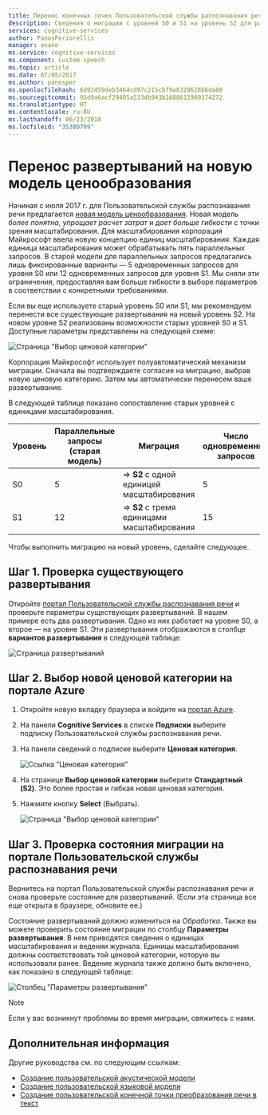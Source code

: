 ```yaml
---
title: Перенос конечных точек Пользовательской службы распознавания речи в Azure на новые ценовые категории | Документация Майкрософт
description: Сведения о миграции с уровней S0 и S1 на уровень S2 для развернутых конечных точек Пользовательской службы распознавания речи в Cognitive Services.
services: cognitive-services
author: PanosPeriorellis
manager: onano
ms.service: cognitive-services
ms.component: custom-speech
ms.topic: article
ms.date: 07/05/2017
ms.author: panosper
ms.openlocfilehash: 6d92459deb3464cd97c215cbf9a8320628b6da80
ms.sourcegitcommit: 95d9a6acf29405a533db943b1688612980374272
ms.translationtype: HT
ms.contentlocale: ru-RU
ms.lasthandoff: 06/23/2018
ms.locfileid: "35380709"
---
```

# <a name="migrate-deployments-to-the-new-pricing-model"></a>Перенос развертываний на новую модель ценообразования
Начиная с июля 2017 г. для Пользовательской службы распознавания речи предлагается [новая модель ценообразования](https://azure.microsoft.com/pricing/details/cognitive-services/custom-speech-service/). Новая модель *более понятна*, *упрощает расчет затрат* и *дает больше гибкости* с точки зрения масштабирования. Для масштабирования корпорация Майкрософт ввела новую концепцию единиц масштабирования. Каждая единица масштабирования может обрабатывать пять параллельных запросов. В старой модели для параллельных запросов предлагались лишь фиксированные варианты — 5 одновременных запросов для уровня S0 или 12 одновременных запросов для уровня S1. Мы сняли эти ограничения, предоставляя вам больше гибкости в выборе параметров в соответствии с конкретными требованиями.

Если вы еще используете старый уровень S0 или S1, мы рекомендуем перенести все существующие развертывания на новый уровень S2. На новом уровне S2 реализованы возможности старых уровней S0 и S1. Доступные параметры представлены на следующей схеме:

![Страница "Выбор ценовой категории"](../../../media/cognitive-services/custom-speech-service/custom-speech-pricing-tier.png)

Корпорация Майкрософт использует полуавтоматический механизм миграции. Сначала вы подтверждаете согласие на миграцию, выбрав новую ценовую категорию. Затем мы автоматически перенесем ваше развертывание.

В следующей таблице показано сопоставление старых уровней с единицами масштабирования.

| Уровень | Параллельные запросы (старая модель) | Миграция | Число одновременных запросов |
|----- | ----- | ---- | ---- |
| S0 |  5   |   => **S2** с одной единицей масштабирования |   5 |
| S1 |  12  |   => **S2** с тремя единицами масштабирования |  15 |

Чтобы выполнить миграцию на новый уровень, сделайте следующее.

## <a name="step-1-check-your-existing-deployment"></a>Шаг 1. Проверка существующего развертывания
Откройте [портал Пользовательской службы распознавания речи](http://cris.ai) и проверьте параметры существующих развертываний. В нашем примере есть два развертывания. Одно из них работает на уровне S0, а второе — на уровне S1. Эти развертывания отображаются в столбце **вариантов развертывания** в следующей таблице:

![Страница развертываний](../../../media/cognitive-services/custom-speech-service/custom-speech-deployments.png)

## <a name="step-2-select-your-new-pricing-tier-in-the-azure-portal"></a>Шаг 2. Выбор новой ценовой категории на портале Azure
1. Откройте новую вкладку браузера и войдите на [портал Azure](http://ms.portal.azure.com/). 

2. На панели **Cognitive Services** в списке **Подписки** выберите подписку Пользовательской службы распознавания речи. 

3. На панели сведений о подписке выберите **Ценовая категория**.

    ![Ссылка "Ценовая категория"](../../../media/cognitive-services/custom-speech-service/custom-speech-update-tier.png)

4. На странице **Выбор ценовой категории** выберите **Стандартный (S2)**. Это более простая и гибкая новая ценовая категория.

5. Нажмите кнопку **Select** (Выбрать).

    ![Страница "Выбор ценовой категории"](../../../media/cognitive-services/custom-speech-service/custom-speech-update-pricing.png)

## <a name="step-3-check-the-migration-status-in-the-custom-speech-service-portal"></a>Шаг 3. Проверка состояния миграции на портале Пользовательской службы распознавания речи
Вернитесь на портал Пользовательской службы распознавания речи и снова проверьте состояние для развертываний. (Если эта страница все еще открыта в браузере, обновите ее.) 

Состояние развертываний должно измениться на *Обработка*. Также вы можете проверить состояние миграции по столбцу **Параметры развертывания**. В нем приводятся сведения о единицах масштабирования и ведении журнала. Единицы масштабирования должны соответствовать той ценовой категории, которую вы использовали ранее. Ведение журнала также должно быть включено, как показано в следующей таблице:

![Столбец "Параметры развертывания"](../../../media/cognitive-services/custom-speech-service/custom-speech-deployments-new.png)


> [!NOTE]
> Если у вас возникнут проблемы во время миграции, свяжитесь с нами.
>

## <a name="next-steps"></a>Дополнительная информация
Другие руководства см. по следующим ссылкам:
* [Создание пользовательской акустической модели](cognitive-services-custom-speech-create-acoustic-model.md)
* [Создание пользовательской языковой модели](cognitive-services-custom-speech-create-language-model.md)
* [Создание пользовательской конечной точки преобразования речи в текст](cognitive-services-custom-speech-create-endpoint.md)

